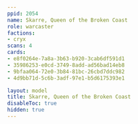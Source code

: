 ```yaml
---
ppid: 2054
name: Skarre, Queen of the Broken Coast
role: warcaster
factions:
- cryx
scans: 4
cards:
- e8f0264e-7a8a-3b63-b920-3cab6df591d1
- 35986253-e0cd-3749-8add-ad56bad14eb8
- 9bfaa064-72e0-3b84-81bc-26cbd7ddc982
- 4d9bb71d-5c6b-3adf-97e1-b5d6175393e1

layout: model
title: Skarre, Queen of the Broken Coast
disableToc: true
hidden: true
---
```

